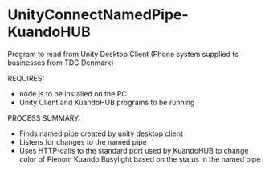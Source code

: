# UnityConnectNamedPipe-KuandoHUB

Program to read from Unity Desktop Client (Phone system supplied to businesses from TDC Denmark)

REQUIRES:
  - node.js to be installed on the PC
  - Unity Client and KuandoHUB programs to be running

PROCESS SUMMARY:

 - Finds named pipe created by unity desktop client
 - Listens for changes to the named pipe
 - Uses HTTP-calls to the standard port used by KuandoHUB to change color of Plenom Kuando Busylight based on the status in the named pipe

